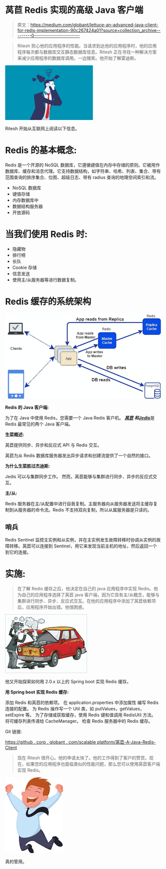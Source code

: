 # 莴苣 Redis 实现的高级 Java 客户端

> 原文：<https://medium.com/globant/lettuce-an-advanced-java-client-for-redis-implementation-90c267424a01?source=collection_archive---------0----------------------->

> Ritesh 担心他的应用程序的性能。当请求到达他的应用程序时，他的应用程序每次都与数据库交互静态数据库信息。Ritesh 正在寻找一种解决方案来减少应用程序的数据库调用。一边搜索。他开始了解雷迪斯。

![](img/bbcf1fb825fe29270bccaf9d0f951655.png)

Ritesh 开始从互联网上阅读以下信息。

# **Redis 的基本概念:**

Redis 是一个开源的 NoSQL 数据库，它遵循键值在内存中存储的原则。它被用作数据库、缓存和消息代理。它支持数据结构，如字符串、哈希、列表、集合、带有范围查询的排序集合、位图、超级日志、带有 radius 查询的地理空间索引和流。

*   NoSQL 数据库
*   键值存储
*   内存数据库中
*   数据结构服务器
*   开放源码

# 当我们使用 Redis 时:

*   隐藏物
*   排行榜
*   长队
*   Cookie 存储
*   信息发送
*   使用主/从服务器等进行数据复制。

# Redis 缓存的系统架构

![](img/e1e5d865f8c89f7920f15213fde1e0a2.png)

**Redis 的 Java 客户端:**

为了在 Java 中使用 Redis，您需要一个 Java Redis 客户机。 [***莴苣***](https://github.com/mp911de/lettuce/) ***和***[***Jedis***](https://github.com/xetorthio/jedis)是 Redis 最常见的两个 Java 客户端。

**生菜概述:**

莴苣提供同步、异步和反应式 API 与 Redis 交互。

莴苣为从 Redis 数据库服务器发出异步请求和创建流提供了一个自然的接口。

**为什么生菜胜过杰迪斯:**

Jedis 可以与集群同步工作。
然而，莴苣能够与集群进行同步、异步的反应式交互。

**主/从:**

Redis 服务器在主/从配置中进行自我复制。主服务器向从服务器发送将主缓存复制到从服务器的命令流。Redis 不支持双向复制，所以从属服务器是只读的。

## 哨兵

Redis Sentinel 监控主实例和从实例，并在主实例发生故障转移时协调从实例的故障转移。莴苣可以连接到 Sentinel，用它来发现当前主机的地址，然后返回一个到它的连接。

# 实施:

> 在了解 Redis 缓存之后，他决定在自己的 java 应用程序中实现 Redis。他为自己的应用程序选择了莴苣 java 客户端，因为它具有主/从概念，能够与集群进行同步、异步、反应式交互。在他的应用程序中添加了莴苣依赖项后，应用程序开始出错。他很困惑。

![](img/7605d364f9456073a868a3533af35c08.png)

他又开始探索如何用 2.0.x 以上的 Spring boot 实现 Redis 缓存。

**用 Spring boot 实现 Redis 缓存:**

添加 Redis 和莴苣的依赖项。
在 application.properties 中添加属性
编写 Redis 连接的配置。
为 Redis 操作写一个 Util 类，如 putValues，getValues，setExpire 等。
为了存储或获取缓存，使用 Redis 键和值调用 RedisUtil 方法。
将可缓存列表传递给 CacheManager。
检查 Redis 服务器中的 Redis 缓存。

Git 链接:

[https://github . corp . globant . com/scalable platform/莴苣-A-Java-Redis-Client](https://github.corp.globant.com/scalableplatform/lettuce-A-Java-Redis-Client)

> 现在 Ritesh 很开心。他的申请太快了。他的工作得到了客户的赞赏。现在，如果您的应用程序也面临类似的性能问题，那么您可以使用莴苣客户端实现 Redis。

![](img/47b78e40fc7744b20f284eaa650552f5.png)

真的管用。